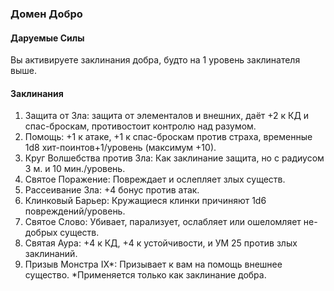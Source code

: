 ### Домен Добро
#### Даруемые Силы
Вы активируете заклинания добра, будто на 1 уровень заклинателя выше.
#### Заклинания
1. Защита от Зла: защита от элементалов и внешних, даёт +2 к КД и спас-броскам, противостоит контролю над разумом.
2. Помощь: +1 к атаке, +1 к спас-броскам против страха, временные 1d8 хит-поинтов+1/уровень (максимум +10).
3. Круг Волшебства против Зла: Как заклинание защита, но с радиусом 3 м. и 10 мин./уровень.
4. Святое Поражение: Повреждает и ослепляет злых существ.
5. Рассеивание Зла: +4 бонус против атак.
6. Клинковый Барьер: Кружащиеся клинки причиняют 1d6 повреждений/уровень.
7. Святое Слово: Убивает, парализует, ослабляет или ошеломляет не-добрых существ.
8. Святая Аура: +4 к КД, +4 к устойчивости, и УМ 25 против злых заклинаний.
9. Призыв Монстра IХ\*: Призывает к вам на помощь внешнее существо.
\*Применяется только как заклинание добра.